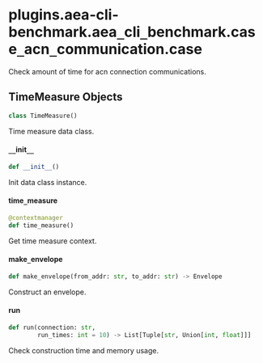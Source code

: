 <a id="plugins.aea-cli-benchmark.aea_cli_benchmark.case_acn_communication.case"></a>

# plugins.aea-cli-benchmark.aea`_`cli`_`benchmark.case`_`acn`_`communication.case

Check amount of time for acn connection communications.

<a id="plugins.aea-cli-benchmark.aea_cli_benchmark.case_acn_communication.case.TimeMeasure"></a>

## TimeMeasure Objects

```python
class TimeMeasure()
```

Time measure data class.

<a id="plugins.aea-cli-benchmark.aea_cli_benchmark.case_acn_communication.case.TimeMeasure.__init__"></a>

#### `__`init`__`

```python
def __init__()
```

Init data class instance.

<a id="plugins.aea-cli-benchmark.aea_cli_benchmark.case_acn_communication.case.time_measure"></a>

#### time`_`measure

```python
@contextmanager
def time_measure()
```

Get time measure context.

<a id="plugins.aea-cli-benchmark.aea_cli_benchmark.case_acn_communication.case.make_envelope"></a>

#### make`_`envelope

```python
def make_envelope(from_addr: str, to_addr: str) -> Envelope
```

Construct an envelope.

<a id="plugins.aea-cli-benchmark.aea_cli_benchmark.case_acn_communication.case.run"></a>

#### run

```python
def run(connection: str,
        run_times: int = 10) -> List[Tuple[str, Union[int, float]]]
```

Check construction time and memory usage.

